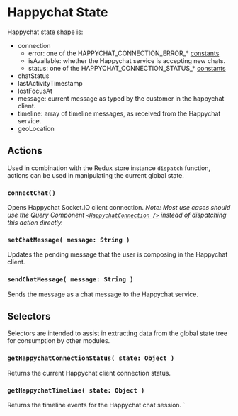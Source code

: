 Happychat State
==========

Happychat state shape is:

- connection
  - error: one of the HAPPYCHAT_CONNECTION_ERROR_* [constants](./constants.js)
  - isAvailable: whether the Happychat service is accepting new chats.
  - status: one of the HAPPYCHAT_CONNECTION_STATUS_* [constants](./constants.js)
- chatStatus
- lastActivityTimestamp
- lostFocusAt
- message: current message as typed by the customer in the happychat client.
- timeline: array of timeline messages, as received from the Happychat service.
- geoLocation

## Actions

Used in combination with the Redux store instance `dispatch` function, actions can be used in manipulating the current global state.

### `connectChat()`

Opens Happychat Socket.IO client connection. _Note: Most use cases should use the Query Component
[`<HappychatConnection />`](../../components/happychat/connection.jsx) instead of dispatching
this action directly._

### `setChatMessage( message: String )`

Updates the pending message that the user is composing in the Happychat client.

### `sendChatMessage( message: String )`

Sends the message as a chat message to the Happychat service.


## Selectors

Selectors are intended to assist in extracting data from the global state tree for consumption by other modules.

### `getHappychatConnectionStatus( state: Object )`

Returns the current Happychat client connection status.

### `getHappychatTimeline( state: Object )`

Returns the timeline events for the Happychat chat session.
`
